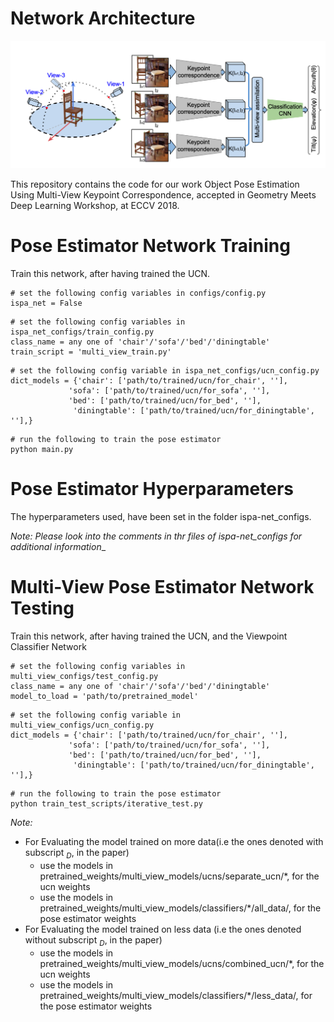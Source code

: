 # Network Architecture

![overview](architecture_images/multi_view_arch.png)

This repository contains the code for our work Object Pose Estimation Using Multi-View Keypoint Correspondence, accepted in Geometry Meets Deep Learning Workshop, at ECCV 2018.

# Pose Estimator Network Training

Train this network, after having trained the UCN.
```
# set the following config variables in configs/config.py
ispa_net = False
```

```
# set the following config variables in ispa_net_configs/train_config.py
class_name = any one of 'chair'/'sofa'/'bed'/'diningtable'
train_script = 'multi_view_train.py'
```

```
# set the following config variable in ispa_net_configs/ucn_config.py
dict_models = {'chair': ['path/to/trained/ucn/for_chair', ''],
             'sofa': ['path/to/trained/ucn/for_sofa', ''],
             'bed': ['path/to/trained/ucn/for_bed', ''],
              'diningtable': ['path/to/trained/ucn/for_diningtable', ''],}
```

```
# run the following to train the pose estimator
python main.py

```


# Pose Estimator Hyperparameters
The hyperparameters used, have been set in the folder ispa-net_configs.

_Note: Please look into the comments in thr files of ispa-net_configs for additional information__



# Multi-View Pose Estimator Network Testing

Train this network, after having trained the UCN, and the Viewpoint Classifier Network
```
# set the following config variables in multi_view_configs/test_config.py
class_name = any one of 'chair'/'sofa'/'bed'/'diningtable'
model_to_load = 'path/to/pretrained_model'
```

```
# set the following config variable in multi_view_configs/ucn_config.py
dict_models = {'chair': ['path/to/trained/ucn/for_chair', ''],
             'sofa': ['path/to/trained/ucn/for_sofa', ''],
             'bed': ['path/to/trained/ucn/for_bed', ''],
              'diningtable': ['path/to/trained/ucn/for_diningtable', ''],}
```

```
# run the following to train the pose estimator
python train_test_scripts/iterative_test.py
```

_Note:_
* For Evaluating the model trained on more data(i.e the ones denoted with subscript $_D$, in the paper)
	* use the models in pretrained_weights/multi_view_models/ucns/separate_ucn/*, for the ucn weights
	* use the models in pretrained_weights/multi_view_models/classifiers/*/all_data/, for the pose estimator weights
* For Evaluating the model trained on less data (i.e the ones denoted without subscript $_D$, in the paper)
	* use the models in pretrained_weights/multi_view_models/ucns/combined_ucn/*, for the ucn weights
	* use the models in pretrained_weights/multi_view_models/classifiers/*/less_data/, for the pose estimator weights